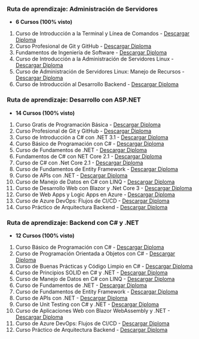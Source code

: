 ### Ruta de aprendizaje: Administración de Servidores

- **6 Cursos (100% visto)**

1. Curso de Introducción a la Terminal y Línea de Comandos - [Descargar Diploma](https://platzi.com/p/ofespinosaa/curso/2292-terminal/diploma/detalle/)
2. Curso Profesional de Git y GitHub - [Descargar Diploma](URL_DEL_DIPLOMA)
3. Fundamentos de Ingeniería de Software - [Descargar Diploma](URL_DEL_DIPLOMA)
4. Curso de Introducción a la Administración de Servidores Linux - [Descargar Diploma](https://platzi.com/p/ofespinosaa/curso/5877-linux/diploma/detalle/)
5. Curso de Administración de Servidores Linux: Manejo de Recursos - [Descargar Diploma](URL_DEL_DIPLOMA)
6. Curso de Introducción al Desarrollo Backend - [Descargar Diploma](https://platzi.com/p/ofespinosaa/curso/4656-backend/diploma/detalle/)

### Ruta de aprendizaje: Desarrollo con ASP.NET

- **14 Cursos (100% visto)**

1. Curso Gratis de Programación Básica - [Descargar Diploma](https://platzi.com/p/ofespinosaa/curso/3208-programacion-basica/diploma/detalle/)
2. Curso Profesional de Git y GitHub - [Descargar Diploma](URL_DEL_DIPLOMA)
3. Curso de Introducción a C# con .NET 3.1 - [Descargar Diploma](https://platzi.com/p/ofespinosaa/curso/2198-csharp-introduccion/diploma/detalle/)
4. Curso Básico de Programación con C# - [Descargar Diploma](URL_DEL_DIPLOMA)
5. Curso de Fundamentos de .NET - [Descargar Diploma](URL_DEL_DIPLOMA)
6. Fundamentos de C# con NET Core 2.1 - [Descargar Diploma](URL_DEL_DIPLOMA)
7. Curso de C# con .Net Core 2.1 - [Descargar Diploma](URL_DEL_DIPLOMA)
8. Curso de Fundamentos de Entity Framework - [Descargar Diploma](URL_DEL_DIPLOMA)
9. Curso de APIs con .NET - [Descargar Diploma](URL_DEL_DIPLOMA)
10. Curso de Manejo de Datos en C# con LINQ - [Descargar Diploma](URL_DEL_DIPLOMA)
11. Curso de Desarrollo Web con Blazor y .Net Core 3 - [Descargar Diploma](URL_DEL_DIPLOMA)
12. Curso de Web Apps y Logic Apps en Azure - [Descargar Diploma](URL_DEL_DIPLOMA)
13. Curso de Azure DevOps: Flujos de CI/CD - [Descargar Diploma](URL_DEL_DIPLOMA)
14. Curso Práctico de Arquitectura Backend - [Descargar Diploma](URL_DEL_DIPLOMA)

### Ruta de aprendizaje: Backend con C# y .NET

- **12 Cursos (100% visto)**

1. Curso Básico de Programación con C# - [Descargar Diploma](URL_DEL_DIPLOMA)
2. Curso de Programación Orientada a Objetos con C# - [Descargar Diploma](https://platzi.com/p/ofespinosaa/curso/8036-c-sharp-poo/diploma/detalle/)
3. Curso de Buenas Prácticas y Código Limpio en C# - [Descargar Diploma](URL_DEL_DIPLOMA)
4. Curso de Principios SOLID en C# y .NET - [Descargar Diploma](https://platzi.com/p/ofespinosaa/curso/4761-solid-csharp-net/diploma/detalle/)
5. Curso de Manejo de Datos en C# con LINQ - [Descargar Diploma](URL_DEL_DIPLOMA)
6. Curso de Fundamentos de .NET - [Descargar Diploma](URL_DEL_DIPLOMA)
7. Curso de Fundamentos de Entity Framework - [Descargar Diploma](URL_DEL_DIPLOMA)
8. Curso de APIs con .NET - [Descargar Diploma](URL_DEL_DIPLOMA)
9. Curso de Unit Testing con C# y .NET - [Descargar Diploma](https://platzi.com/p/ofespinosaa/curso/7995-unit-testing-csharp/diploma/detalle/)
10. Curso de Aplicaciones Web con Blazor WebAssembly y .NET - [Descargar Diploma](URL_DEL_DIPLOMA)
11. Curso de Azure DevOps: Flujos de CI/CD - [Descargar Diploma](URL_DEL_DIPLOMA)
12. Curso Práctico de Arquitectura Backend - [Descargar Diploma](URL_DEL_DIPLOMA)
